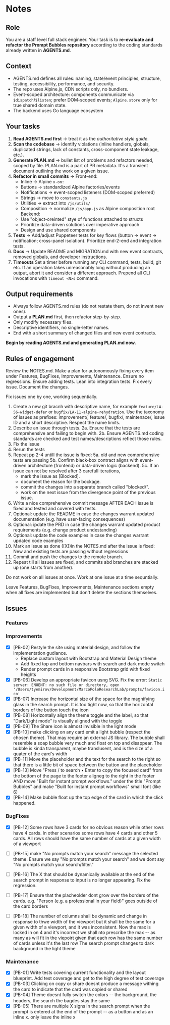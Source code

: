 # Notes

## Role

You are a staff level full stack engineer. Your task is to **re-evaluate and refactor the Prompt Bubbles repository** according to the coding standards already written in **AGENTS.md**.

## Context

* AGENTS.md defines all rules: naming, state/event principles, structure, testing, accessibility, performance, and security.
* The repo uses Alpine.js, CDN scripts only, no bundlers.
* Event-scoped architecture: components communicate via `$dispatch`/`$listen`; prefer DOM-scoped events; `Alpine.store` only for true shared domain state.
* The backend uses Go language ecosystem

## Your tasks

1. **Read AGENTS.md first** → treat it as the *authoritative style guide*.
2. **Scan the codebase** → identify violations (inline handlers, globals, duplicated strings, lack of constants, cross-component state leakage, etc.).
3. **Generate PLAN.md** → bullet list of problems and refactors needed, scoped by file. PLAN.md is a part of PR metadata. It's a transient document outlining the work on a given issue.
4. **Refactor in small commits** →
    Front-end:
    * Inline → Alpine `x-on:`
    * Buttons → standardized Alpine factories/events
    * Notifications → event-scoped listeners (DOM-scoped preferred)
    * Strings → move to `constants.js`
    * Utilities → extract into `/js/utils/`
    * Composition → normalize `/js/app.js` as Alpine composition root
    Backend:
    * Use "object-oreinted" stye of functions attached to structs
    * Prioritize data-driven solutions over imperative approach
    * Design and use shared components
5. **Tests** → Add/adjust Puppeteer tests for key flows (button → event → notification; cross-panel isolation). Prioritize end-2-end and integration tests.
6. **Docs** → Update README and MIGRATION.md with new event contracts, removed globals, and developer instructions.
7. **Timeouts**  Set a timer before running any CLI command, tests, build, git etc. If an operation takes unreasonably long without producing an output, abort it and consider a different approach. Prepend all CLI invocations with `timeout <N>s` command.

## Output requirements

* Always follow AGENTS.md rules (do not restate them, do not invent new ones).
* Output a **PLAN.md** first, then refactor step-by-step.
* Only modify necessary files.
* Descriptive identifiers, no single-letter names.
* End with a short summary of changed files and new event contracts.

**Begin by reading AGENTS.md and generating PLAN.md now.**

## Rules of engagement

Review the NOTES.md. Make a plan for autonomously fixing every item under Features, BugFixes, Improvements, Maintenance. Ensure no regressions. Ensure adding tests. Lean into integration tests. Fix every issue. Document the changes.

Fix issues one by one, working sequentially. 
1. Create a new git bracnh with descriptive name, for example `feature/LA-56-widget-defer` or `bugfix/LA-11-alpine-rehydration`. Use the taxonomy of issues as prefixes: improvement/, feature/, bugfix/, maintenace/, issue ID and a short descriptive. Respect the name limits.
2. Describe an issue through tests. 
2a. Ensure that the tests are comprehensive and failing to begin with. 
2b. Ensure AGENTS.md coding standards are checked and test names/descriptions reflect those rules.
3. Fix the issue
4. Rerun the tests
5. Repeat pp 2-4 untill the issue is fixed: 
5a. old and new comprehensive tests are passing
5b. Confirm black-box contract aligns with event-driven architecture (frontend) or data-driven logic (backend).
5c. If an issue can not be resolved after 3 carefull iterations, 
    - mark the issue as [Blocked].
    - document the reason for the bockage.
    - commit the changes into a separate branch called "blocked/<issue-id>".
    - work on the next issue from the divergence point of the previous issue.
6. Write a nice comprehensive commit message AFTER EACH issue is fixed and tested and covered with tests.
7. Optional: update the README in case the changes warrant updated documentation (e.g. have user-facing consequences)
8. Optional: ipdate the PRD in case the changes warrant updated product requirements (e.g. change product undestanding)
9. Optional: update the code examples in case the changes warrant updated code examples
10. Mark an issue as done ([X])in the NOTES.md after the issue is fixed: New and existing tests are passing without regressions
11. Commit and push the changes to the remote branch.
12. Repeat till all issues are fixed, and commits abd branches are stacked up (one starts from another).

Do not work on all issues at once. Work at one issue at a time sequntially.

Leave Features, BugFixes, Improvements, Maintenance sections empty when all fixes are implemented but don't delete the sections themselves.

## Issues

### Features

### Improvements

- [X] [PB-02] Restyle the site using material design, and follow the implementation gudiance.
    - Replace custom layout with Bootstrap and Material Design theme
    - Add fixed top and bottom navbars with search and dark mode switch
    - Render prompt cards in a responsive Bootstrap grid with fixed heights
- [X] [PB-06]  Develop an appropriate favicon usng SVG. Fix the error:
    `Static server: ENOENT: no such file or directory, open '/Users/tyemirov/Development/MarcoPoloResearchLab/prompts/favicon.ico'`
- [X] [PB-07] Increase the horizontal size of the space for the magnifying glass in the search prompt. It is too tight now, so that the horizontal borders of the button touch the icon
- [X] [PB-08] Horizontally align the theme toggle and the label, so that "Dark/Light mode" is visually aligned with the toggle
- [X] [PB-09] The Share icon is almost invisible in the light mode
- [X] [PB-10] make clicking on any card emit a light bubble (respect the chosen theme). That may require an external JS library. The bubble shall resemble a soap bubble very much and float on top and disappear. The bubble is kinda transparent, maybe translusent, and is the size of a quater of the card's width
- [X] [PB-11] Move the placeholder and the text for the search to the right so that there is a little bit of space between the button and the placeholder
- [X] [PB-13] Move "Press / to search • Enter to copy the focused card" from the bottom of the page to the footer aligneg to the right in the footer AND move "Built for instant prompt workflows." under the title "Prompt Bubbles" and make "Built for instant prompt workflows" small font (like 6)
- [X] [PB-14] Make bubble float up the top edge of the card in which the click happened.

### BugFixes

- [X] [PB-12] Some rows have 3 cards for no obvious reason while other rows have 4 cards. In other scenarios some rows have 4 cards and other 5 cards. All rows should have the same number of cards at a given width of a viewport
- [ ] [PB-15] make "No prompts match your search" message the selected theme. Ensure we say "No prompts match your search" and we dont say 
"No prompts match your search/filter."
- [ ] [PB-16] The X that should be dynamically available at the end of the search prompt in response to input is no longer appearing. Fix the regression.
- [ ] [PB-17] Ensure that the placheolder dont grow over the borders of the cards. e.g. "Person (e.g. a professional in your field)" goes outside of the card borders
- [ ] [PB-18] The number of columns shall be dynamic and change in response to thwe width of the viewport but it shall be the same for a given width of a viewport, and it was inconsistent. Now the max is locked in on 4 and it's incorrect we shall nto prescribe the max -- as many as will fit in the viepoirt given that each row has the same number of cards unless it's the last row
The search prompt changes to dark background in the light theme


### Maintenance

- [X] [PB-01] Write tests covering current functionality and the layout blueprint. Add test coverage and get to the high degree of test coverage
- [X] [PB-03] Clicking on copy or share doesnt produce a message withing the card to indicate that the card was copied or shared
- [X] [PB-04] Theme doesnt fully switch the colors -- the background, the headers, the search the bagdes stay the same 
- [X] [PB-05] There are multiple X signs in the search prompt when the prompt is entered at the end of the prompt -- as a button and as an inline x. only leave the inline x
